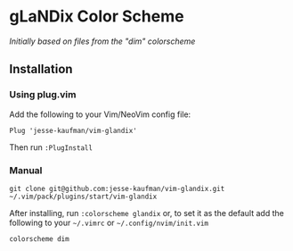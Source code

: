 # gLaNDix Color Scheme

*Initially based on files from the "dim" colorscheme*

## Installation
### Using plug.vim
Add the following to your Vim/NeoVim config file:

    Plug 'jesse-kaufman/vim-glandix'

Then run `:PlugInstall`


### Manual

    git clone git@github.com:jesse-kaufman/vim-glandix.git ~/.vim/pack/plugins/start/vim-glandix



After installing, run `:colorscheme glandix` or, to set it as the default add the following to your `~/.vimrc` or `~/.config/nvim/init.vim`

    colorscheme dim
